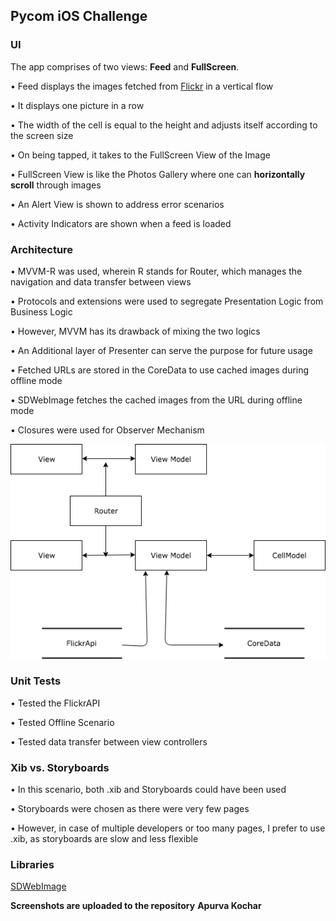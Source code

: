 ## Pycom iOS Challenge

### UI

The app comprises of two views: **Feed** and **FullScreen**.

• Feed displays the images fetched from [Flickr](https://www.flickr.com) in a vertical flow

• It displays one picture in a row

• The width of the cell is equal to the height and adjusts itself according to the screen size

• On being tapped, it takes to the FullScreen View of the Image

• FullScreen View is like the Photos Gallery where one can **horizontally scroll** through images

• An Alert View is shown to address error scenarios

• Activity Indicators are shown when a feed is loaded

### Architecture

• MVVM-R was used, wherein R stands for Router, which manages the navigation and data transfer between views 

• Protocols and extensions were used to segregate Presentation Logic from Business Logic

• However, MVVM has its drawback of mixing the two logics

• An Additional layer of Presenter can serve the purpose for future usage

• Fetched URLs are stored in the CoreData to use cached images during offline mode

• SDWebImage fetches the cached images from the URL during offline mode

• Closures were used for Observer Mechanism

![alt text](https://raw.githubusercontent.com/apurvaakochar/Pycom-iOS-Challenge/master/PycomiOSChallenge.png)


### Unit Tests

• Tested the FlickrAPI

• Tested Offline Scenario

• Tested data transfer between view controllers

### Xib vs. Storyboards

• In this scenario, both .xib and Storyboards could have been used

• Storyboards were chosen as there were very few pages

• However, in case of multiple developers or too many pages, I prefer to use .xib, as storyboards are slow and less flexible

### Libraries

[SDWebImage](https://github.com/rs/SDWebImage)

**Screenshots are uploaded to the repository**
**Apurva Kochar**
